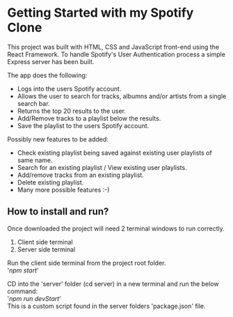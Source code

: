 # Getting Started with my Spotify Clone

This project was built with HTML, CSS and JavaScript front-end using the React Framework.
To handle Spotify's User Authentication process a simple Express server has been built.

The app does the following:
- Logs into the users Spotify account.
- Allows the user to search for tracks, albumns and/or artists from a single search bar.
- Returns the top 20 results to the user.
- Add/Remove tracks to a playlist below the results.
- Save the playlist to the users Spotify account.

Possibly new features to be added:
- Check existing playlist being saved against existing user playlists of same name.
- Search for an existing playlist / View existing user playlists.
- Add/remove tracks from an existing playlist.
- Delete existing playlist.
- Many more possible features :-)

## How to install and run?

Once downloaded the project will need 2 terminal windows to run correctly.
1. Client side terminal
2. Server side terminal

Run the client side terminal from the project root folder.
<br>
'_npm start_'

CD into the 'server' folder (cd server) in a new terminal and run the below command:
<br>
'_npm run devStart_'
<br>
This is a custom script found in the server folders 'package.json' file.

